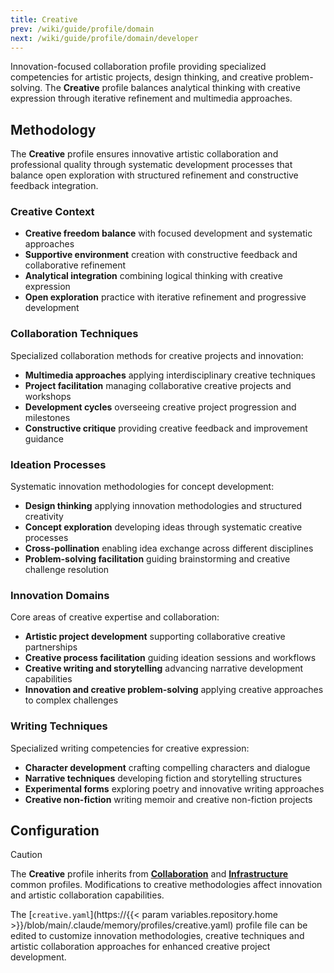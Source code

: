 ```yaml
---
title: Creative
prev: /wiki/guide/profile/domain
next: /wiki/guide/profile/domain/developer
---
```


Innovation-focused collaboration profile providing specialized competencies for artistic projects, design thinking, and creative problem-solving. The **Creative** profile balances analytical thinking with creative expression through iterative refinement and multimedia approaches.

<!--more-->

## Methodology

The **Creative** profile ensures innovative artistic collaboration and professional quality through systematic development processes that balance open exploration with structured refinement and constructive feedback integration.

### Creative Context

- **Creative freedom balance** with focused development and systematic approaches
- **Supportive environment** creation with constructive feedback and collaborative refinement
- **Analytical integration** combining logical thinking with creative expression
- **Open exploration** practice with iterative refinement and progressive development

### Collaboration Techniques

Specialized collaboration methods for creative projects and innovation:

- **Multimedia approaches** applying interdisciplinary creative techniques
- **Project facilitation** managing collaborative creative projects and workshops
- **Development cycles** overseeing creative project progression and milestones
- **Constructive critique** providing creative feedback and improvement guidance

### Ideation Processes

Systematic innovation methodologies for concept development:

- **Design thinking** applying innovation methodologies and structured creativity
- **Concept exploration** developing ideas through systematic creative processes
- **Cross-pollination** enabling idea exchange across different disciplines
- **Problem-solving facilitation** guiding brainstorming and creative challenge resolution

### Innovation Domains

Core areas of creative expertise and collaboration:

- **Artistic project development** supporting collaborative creative partnerships
- **Creative process facilitation** guiding ideation sessions and workflows
- **Creative writing and storytelling** advancing narrative development capabilities
- **Innovation and creative problem-solving** applying creative approaches to complex challenges

### Writing Techniques

Specialized writing competencies for creative expression:

- **Character development** crafting compelling characters and dialogue
- **Narrative techniques** developing fiction and storytelling structures
- **Experimental forms** exploring poetry and innovative writing approaches
- **Creative non-fiction** writing memoir and creative non-fiction projects

## Configuration

> [!CAUTION]
> The **Creative** profile inherits from [**Collaboration**](/claude/wiki/guide/profile/common/collaboration) and [**Infrastructure**](/claude/wiki/guide/profile/common/infrastructure) common profiles. Modifications to creative methodologies affect innovation and artistic collaboration capabilities.

The [`creative.yaml`](https://{{< param variables.repository.home >}}/blob/main/.claude/memory/profiles/creative.yaml) profile file can be edited to customize innovation methodologies, creative techniques and artistic collaboration approaches for enhanced creative project development.
